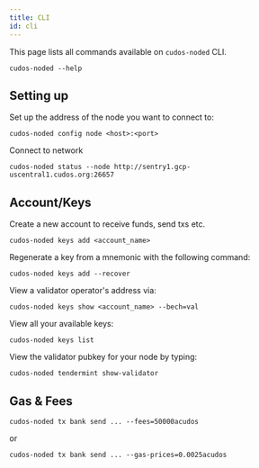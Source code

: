 ```yaml
---
title: CLI
id: cli
---
```


This page lists all commands available on `cudos-noded` CLI. 

```shell
cudos-noded --help
```

## Setting up

Set up the address of the node you want to connect to:

```shell
cudos-noded config node <host>:<port>
```

Connect to network 

```shell
cudos-noded status --node http://sentry1.gcp-uscentral1.cudos.org:26657
```

## Account/Keys

Create a new account to receive funds, send txs etc. 

```shell
cudos-noded keys add <account_name>
```

Regenerate a key from a mnemonic with the following command:

```shell
cudos-noded keys add --recover
```

View a validator operator's address via:

```shell
cudos-noded keys show <account_name> --bech=val
```

View all your available keys:

```shell
cudos-noded keys list
```

View the validator pubkey for your node by typing:

```shell
cudos-noded tendermint show-validator
```

## Gas & Fees

```shell
cudos-noded tx bank send ... --fees=50000acudos
```
or

```shell
cudos-noded tx bank send ... --gas-prices=0.0025acudos
```



